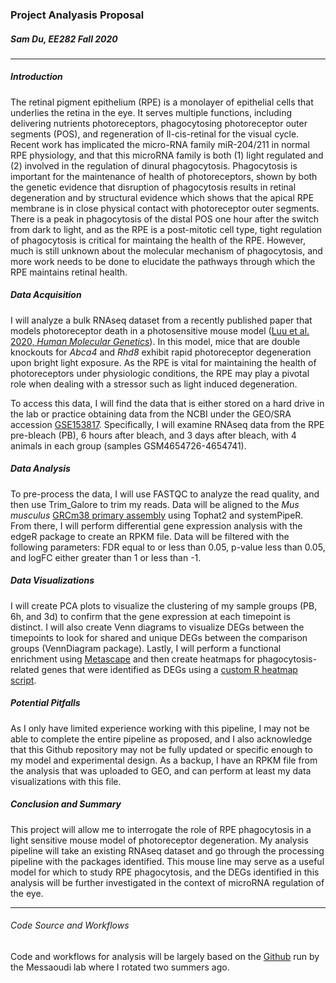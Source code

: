 ### Project Analyasis Proposal
##### Sam Du, EE282 Fall 2020

___

##### Introduction

The retinal pigment epithelium (RPE) is a monolayer of epithelial cells that underlies the retina in the eye. It serves multiple functions, including delivering nutrients photoreceptors, phagocytosing photoreceptor outer segments (POS), and regeneration of ll-cis-retinal for the visual cycle. Recent work has implicated the micro-RNA family miR-204/211 in normal RPE physiology, and that this microRNA family is both (1) light regulated and (2) involved in the regulation of dinural phagocytosis. Phagocytosis is important for the maintenance of health of photoreceptors, shown by both the genetic evidence that disruption of phagocytosis results in retinal degeneration and by structural evidence which shows that the apical RPE membrane is in close physical contact with photoreceptor outer segments. There is a peak in phagocytosis of the distal POS one hour after the switch from dark to light, and as the RPE is a post-mitotic cell type, tight regulation of phagocytosis is critical for maintaing the health of the RPE. However, much is still unknown about the molecular mechanism of phagocytosis, and more work needs to be done to elucidate the pathways through which the RPE maintains retinal health.

##### Data Acquisition

I will analyze a bulk RNAseq dataset from a recently published paper that models photoreceptor death in a photosensitive mouse model ([Luu et al. 2020, _Human Molecular Genetics_](https://academic.oup.com/hmg/article/29/15/2611/5874042)). In this model, mice that are double knockouts for _Abca4_ and _Rhd8_ exhibit rapid photoreceptor degeneration upon bright light exposure. As the RPE is vital for maintaining the health of photoreceptors under physiologic conditions, the RPE may play a pivotal role when dealing with a stressor such as light induced degeneration.

To access this data, I will find the data that is either stored on a hard drive in the lab or practice obtaining data from the NCBI under the GEO/SRA accession [GSE153817](https://www.ncbi.nlm.nih.gov/Traces/study/?acc=PRJNA644202&o=acc_s%3Aa). Specifically, I will examine RNAseq data from the RPE pre-bleach (PB), 6 hours after bleach, and 3 days after bleach, with 4 animals in each group (samples GSM4654726-4654741).

##### Data Analysis

To pre-process the data, I will use FASTQC to analyze the read quality, and then use Trim_Galore to trim my reads. Data will be aligned to the _Mus musculus_ [GRCm38 primary assembly](ftp://ftp.ensembl.org/pub/release-101/fasta/mus_musculus/dna/Mus_musculus.GRCm38.dna.primary_assembly.fa.gz) using Tophat2 and systemPipeR. From there, I will perform differential gene expression analysis with the edgeR package to create an RPKM file. Data will be filtered with the following parameters: FDR equal to or less than 0.05, p-value less than 0.05, and logFC either greater than 1 or less than -1. 

##### Data Visualizations

I will create PCA plots to visualize the clustering of my sample groups (PB, 6h, and 3d) to confirm that the gene expression at each timepoint is distinct. I will also create Venn diagrams to visualize DEGs between the timepoints to look for shared and unique DEGs between the comparison groups (VennDiagram package). Lastly, I will perform a functional enrichment using [Metascape](https://metascape.org/gp/index.html#/main/step1) and then create heatmaps for phagocytosis-related genes that were identified as DEGs using a [custom R heatmap script](https://github.com/MessaoudiLab/Data-Visualization/tree/master/Heatmaps/GeneExpression). 

##### Potential Pitfalls

As I only have limited experience working with this pipeline, I may not be able to complete the entire pipeline as proposed, and I also acknowledge that this Github repository may not be fully updated or specific enough to my model and experimental design. As a backup, I have an RPKM file from the analysis that was uploaded to GEO, and can perform at least my data visualizations with this file.

##### Conclusion and Summary

This project will allow me to interrogate the role of RPE phagocytosis in a light sensitive mouse model of photoreceptor degeneration. My analysis pipeline will take an existing RNAseq dataset and go through the processing pipeline with the packages identified. This mouse line may serve as a useful model for which to study RPE phagocytosis, and the DEGs identified in this analysis will be further investigated in the context of microRNA regulation of the eye.

---

###### Code Source and Workflows

Code and workflows for analysis will be largely based on the [Github](https://github.com/MessaoudiLab) run by the Messaoudi lab where I rotated two summers ago. 
